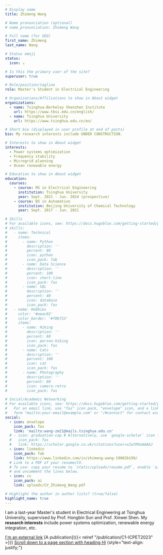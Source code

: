 ```yaml
---
# Display name
title: Zhimeng Wang

# Name pronunciation (optional)
# name_pronunciation: Zhimeng Wang

# Full name (for SEO)
first_name: Zhimeng
last_name: Wang

# Status emoji
status:
  icon: ☕️

# Is this the primary user of the site?
superuser: true

# Role/position/tagline
role: Master's Student in Electrical Engineering

# Organizations/Affiliations to show in About widget
organizations:
  - name: Tsinghua-Berkeley Shenzhen Institute
    url: https://www.tbsi.edu.cn/english/
  - name: Tsinghua University
    url: https://www.tsinghua.edu.cn/en/

# Short bio (displayed in user profile at end of posts)
bio: My research interests include UNDER CONSTRUCTION.

# Interests to show in About widget
interests:
  - Power systems optimization
  - Frequency stability
  - Microgrid planning
  - Ocean renewable energy

# Education to show in About widget
education:
  courses:
    - course: MS in Electrical Engineering
      institution: Tsinghua University
      year: Sept. 2021 - Jun. 2024 (prospective)
    - course: BS in Automation
      institution: Beijing University of Chemical Technology
      year: Sept. 2017 - Jun. 2021

# Skills
# For available icons, see: https://docs.hugoblox.com/getting-started/page-builder/#icons
# skills:
#   - name: Technical
#     items:
#       - name: Python
#         description: ''
#         percent: 80
#         icon: python
#         icon_pack: fab
#       - name: Data Science
#         description: ''
#         percent: 100
#         icon: chart-line
#         icon_pack: fas
#       - name: SQL
#         description: ''
#         percent: 40
#         icon: database
#         icon_pack: fas
#   - name: Hobbies
#     color: '#eeac02'
#     color_border: '#f0bf23'
#     items:
#       - name: Hiking
#         description: ''
#         percent: 60
#         icon: person-hiking
#         icon_pack: fas
#       - name: Cats
#         description: ''
#         percent: 100
#         icon: cat
#         icon_pack: fas
#       - name: Photography
#         description: ''
#         percent: 80
#         icon: camera-retro
#         icon_pack: fas

# Social/Academic Networking
# For available icons, see: https://docs.hugoblox.com/getting-started/page-builder/#icons
#   For an email link, use "fas" icon pack, "envelope" icon, and a link in the
#   form "mailto:your-email@example.com" or "/#contact" for contact widget.
social:
  - icon: envelope
    icon_pack: fas
    link: 'mailto:wang-zm21@mails.tsinghua.edu.cn'
  # - icon: graduation-cap # Alternatively, use `google-scholar` icon from `ai` icon pack
  #   icon_pack: fas
  #   link: https://scholar.google.co.uk/citations?user=sIwtMXoAAAAJ
  - icon: linkedin
    icon_pack: fab
    link: https://www.linkedin.com/in/zhimeng-wang-19002b199/
  # Link to a PDF of your resume/CV.
  # To use: copy your resume to `static/uploads/resume.pdf`, enable `ai` icons in `params.yaml`,
  # and uncomment the lines below.
  - icon: cv
    icon_pack: ai
    link: uploads/CV_Zhimeng_Wang.pdf

# Highlight the author in author lists? (true/false)
highlight_name: true
---
```


I am a last-year Master's student in Electrical Engineering at Tsinghua University, supervised by Prof. Hongbin Sun and Prof. Xinwei Shen. My **research interests** include power systems optimization, renewable energy integration, etc. 

[I'm an external link](https://www.google.com)
[A publication]({{< relref "/publication/C1-ICPET2023" >}})
[Scroll down to a page section with heading *Hi*](#hi)
{style="text-align: justify;"}
